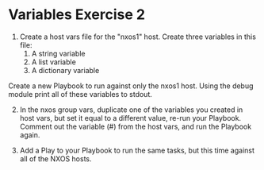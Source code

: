 # Variables Exercise 2

1. Create a host vars file for the "nxos1" host. Create three variables in this file:
    1. A string variable
    2. A list variable
    3. A dictionary variable

Create a new Playbook to run against only the nxos1 host. Using the debug module print all of these variables to stdout.

2. In the nxos group vars, duplicate one of the variables you created in host vars, but set it equal to a different value, re-run your Playbook. Comment out the variable (#) from the host vars, and run the Playbook again.

3. Add a Play to your Playbook to run the same tasks, but this time against all of the NXOS hosts.
